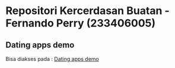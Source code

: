 # Repositori Kercerdasan Buatan - Fernando Perry (233406005)

## Dating apps demo
Bisa diakses pada : [Dating apps demo](./dating-apps/README.md)
